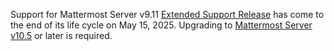 <!-- Indicates to search engines not to index the page -->
<meta name="robots" content="noindex">

Support for Mattermost Server v9.11 [Extended Support Release](https://docs.mattermost.com/about/release-policy.html#extended-support-releases) has come to the end of its life cycle on May 15, 2025. Upgrading to [Mattermost Server v10.5](https://docs.mattermost.com/about/mattermost-v10-changelog.html#release-v10-5-extended-support-release) or later is required.
